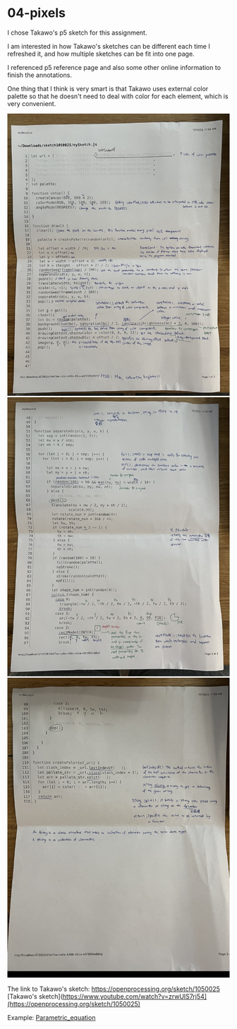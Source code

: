 # 04-pixels
I chose Takawo's p5 sketch for this assignment.

I am interested in how Takawo's sketches can be different each time I refreshed it, and how multiple sketches can be fit into one page.

I referenced p5 reference page and also some other online information to finish the annotations.

One thing that I think is very smart is that Takawo uses external color palette so that he doesn't need to deal with color for each element, which is very convenient.

 ![print_annotate_code_exercise1](print_annotate_code_exercise1.jpg)
 ![print_annotate_code_exercise2](print_annotate_code_exercise2.jpg)
 ![print_annotate_code_exercise3](print_annotate_code_exercise3.jpg)

The link to Takawo's sketch: 
https://openprocessing.org/sketch/1050025
[Takawo's sketch](https://www.youtube.com/watch?v=zrwUIS7rj54](https://openprocessing.org/sketch/1050025)

Example:
[Parametric_equation](https://www.youtube.com/watch?v=zrwUIS7rj54](https://en.wikipedia.org/wiki/Parametric_equation#:~:text=Parametric%20equations%20are%20commonly%20used,as%20parametrisation)%20of%20the%20object)
